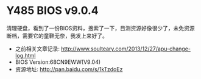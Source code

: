 # Y485 BIOS v9.0.4

清理硬盘，看到了一份BIOS资料，搜索了一下，目测资源好像很少了，未免资源断档，需要它的童鞋无奈，我发上来好了。 

- 之前相关文章记录: http://www.soulteary.com/2013/12/27/apu-change-log.html 
- BIOS Version:68CN9EWW(V9.04)
- 资源地址: http://pan.baidu.com/s/1kTzdoEz

